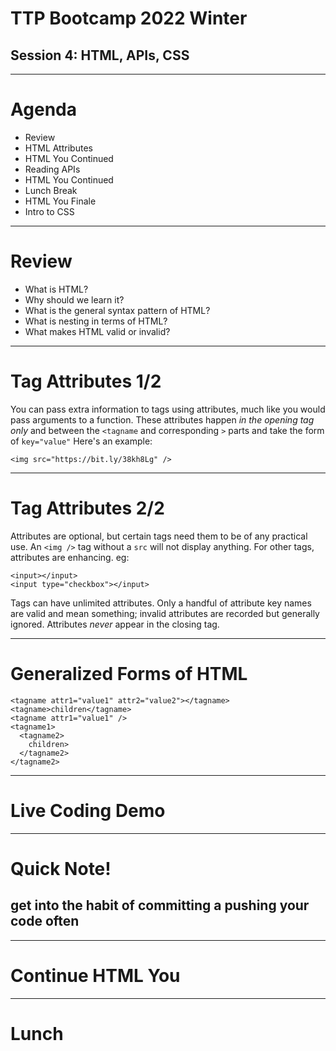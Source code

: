 # TTP Bootcamp 2022 Winter
## Session 4: HTML, APIs, CSS

---

# Agenda

- Review
- HTML Attributes
- HTML You Continued
- Reading APIs
- HTML You Continued
- Lunch Break
- HTML You Finale
- Intro to CSS

---

# Review

- What is HTML?
- Why should we learn it?
- What is the general syntax pattern of HTML?
- What is nesting in terms of HTML?
- What makes HTML valid or invalid?

---

# Tag Attributes 1/2

You can pass extra information to tags using attributes, much like you would pass arguments to a function. These attributes happen *in the opening tag only* and between the `<tagname` and corresponding `>` parts and take the form of `key="value"` Here's an example:

`<img src="https://bit.ly/38kh8Lg" />`

---

# Tag Attributes 2/2

Attributes are optional, but certain tags need them to be of any practical use. An `<img />` tag without a `src` will not display anything. For other tags, attributes are enhancing. eg:

`<input></input>`  
`<input type="checkbox"></input>`

Tags can have unlimited attributes. Only a handful of attribute key names are valid and mean something; invalid attributes are recorded but generally ignored. Attributes *never* appear in the closing tag.

---

# Generalized Forms of HTML

```
<tagname attr1="value1" attr2="value2"></tagname>
<tagname>children</tagname>
<tagname attr1="value1" />
<tagname1>
  <tagname2>
    children>
  </tagname2>
</tagname2>
```

---

# Live Coding Demo

---

# Quick Note!
## get into the habit of committing a pushing your code **often**

---

# Continue HTML You

---

# Lunch
